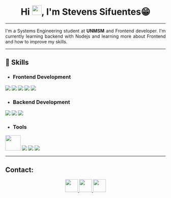 <h1 align="center">Hi <img src="https://raw.githubusercontent.com/MartinHeinz/MartinHeinz/master/wave.gif" width="30px">, I'm Stevens Sifuentes😁</h1>

<hr>

<p align="justify">
I'm a Systems Engineering student at <strong>UNMSM</strong> and Frontend developer. I'm currently learning backend with Nodejs and learning more about Frontend and how to improve my skills.
</p>

<hr>

## 🚀 Skills

- ### Frontend Development
<img src="https://img.icons8.com/color/48/000000/html-5.png" />
<img src="https://img.icons8.com/color/48/000000/css3.png" />
<img src="https://img.icons8.com/color/48/000000/javascript.png" />
<img src="https://img.icons8.com/color/48/000000/bootstrap.png" />
<img src="https://img.icons8.com/color/48/000000/react-native.png" />

- ### Backend Development
<img src="https://img.icons8.com/color/48/000000/nodejs.png" />
<img src="https://img.icons8.com/color/48/000000/mongodb.png" />
<img src="https://img.icons8.com/color/48/000000/mysql-logo.png" />

- ### Tools
<img src="https://code.visualstudio.com/assets/branding/app-icon.png" style="width:48px; height:48px" />
<img src="https://img.icons8.com/color/48/000000/git.png"/>
<img src="https://img.icons8.com/color/48/000000/firebase.png"/>
<img src="https://img.icons8.com/color/48/000000/figma.png" />

<hr>

## Contact:

<p align="center">
    <a href="https://www.linkedin.com/in/stevenssifuentesálvarez"> 
        <img src="https://img.icons8.com/color/344/linkedin.png" style="width:40px; height:40px;" />
    </a>
    <a href="https://wa.me/51921134500"> 
        <img src="https://img.icons8.com/color/344/whatsapp.png" style="width:40px; height:40px;" />
    </a>
    <a href="mailto:stevens.sifuentes@unmsm.edu.pe"> 
        <img src="https://img.icons8.com/color/344/gmail.png" style="width:40px; height:40px;" />
    </a>
</p>